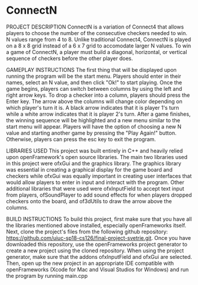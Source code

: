 # ConnectN

PROJECT DESCRIPTION
ConnectN is a variation of Connect4 that allows players to choose the number of the consecutive checkers needed to win. N values range from 4 to 8.
Unlike traditional Connect4, ConnectN is played on a 8 x 8 grid instead of a 6 x 7 grid to accomodate larger N values. To win a game of ConnectN,
a player must build a diagonal, horizontal, or vertical sequence of checkers before the other player does. 

GAMEPLAY INSTRUCTIONS
The first thing that will be displayed upon running the program will be the start menu. Players should enter in their names, select an N value, and then
click "Ok!" to start playing. Once the game begins, players can switch between columns by using the left and right arrow keys. To drop a checker into a 
column, players should press the Enter key. The arrow above the columns will change color depending on which player's turn it is. A black arrow indicates
that it is player 1's turn while a white arrow indicates that it is player 2's turn. After a game finishes, the winning sequence will be highlighted and
a new menu similar to the start menu will appear. Players will have the option of choosing a new N value and starting another game by pressing the 
"Play Again!" button. Otherwise, players can press the esc key to exit the program.

LIBRARIES USED
This project was built entirely in C++ and heavily relied upon openFramework's open source libraries. The main two libraries used in this 
project were ofxGui and the graphics library. The graphics library was essential in creating a graphical display for the game board and checkers 
while ofxGui was equally important in creating user interfaces that would allow players to enter in input and interact with the program. Other 
additional libraries that were used were ofxInputField to accept text input from players, ofSoundPlayer to add sound effects for when players 
dropped checkers onto the board, and of3dUtils to draw the arrow above the columns.

BUILD INSTRUCTIONS
To build this project, first make sure that you have all the libraries mentioned above installed, especially openFrameworks itself. 
Next, clone the project's files from the following github repository: https://github.com/uiuc-sp18-cs126/final-project-svetrie.git.
Once you have downloaded this repository, use the openFrameworks project generator to create a new project using the cloned repository.
When using the project generator, make sure that the addons ofxInputField and ofxGui are selected. Then, open up the new project in an 
appropriate IDE compatible with openFrameworks (Xcode for Mac and Visual Studios for Windows) and run the program by running main.cpp
